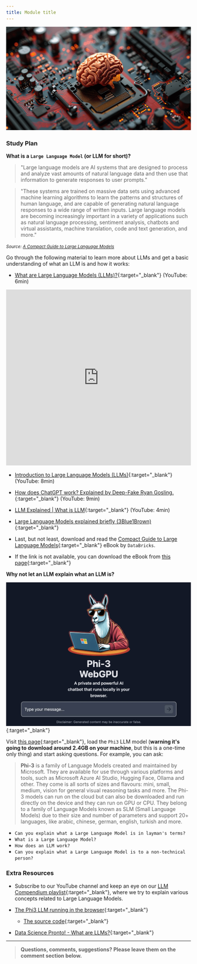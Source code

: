 ```yaml
---
title: Module title
---
```


![](./assets/llm.png)

<!-- ### Schedule

  - [Study](#study-plan-NN)
  - [Exercises](#exercises-NN)
  - [Extra Resources](#extra-resources-NN) -->

### Study Plan

  **What is a `Large Language Model` (or LLM for short)?**

  > "Large language models are AI systems that are designed to process and analyze vast amounts of natural language data and then use that information to generate responses to user prompts." 
  
  > "These systems are trained on massive data sets using advanced machine learning algorithms to learn the patterns and structures of human language, and are capable of generating natural language responses to a wide range of written inputs. Large language models are becoming increasingly important in a variety of applications such as natural language processing, sentiment analysis, chatbots and virtual assistants, machine translation, code and text generation, and more."

  <small>_Source: [A Compact Guide to Large Language Models](https://www.databricks.com/sites/default/files/2023-06/compact-guide-to-large-language-models.pdf)_</small>

  Go through the following material to learn more about LLMs and get a basic understanding of what an LLM is and how it works:

  - [What are Large Language Models (LLMs)?](https://www.youtube.com/watch?v=iR2O2GPbB0E){:target="_blank"} (YouTube: 6min)

  <iframe width="100%" height="480" src="https://www.youtube.com/embed/iR2O2GPbB0E" title="YouTube video player" frameborder="0" allow="accelerometer; autoplay; clipboard-write; encrypted-media; gyroscope; picture-in-picture; web-share" allowfullscreen></iframe>

  - [Introduction to Large Language Models (LLMs)](https://www.youtube.com/watch?v=ibr5wmtinG0){:target="_blank"} (YouTube: 8min)

  - [How does ChatGPT work? Explained by Deep-Fake Ryan Gosling.](https://www.youtube.com/watch?v=xU_MFS_ACrU){:target="_blank"} (YouTube: 9min)

  - [LLM Explained \| What is LLM](https://www.youtube.com/watch?v=67_aMPDk2zw){:target="_blank"} (YouTube: 4min)

  - [Large Language Models explained briefly (3Blue1Brown)](https://www.youtube.com/watch?v=LPZh9BOjkQs){:target="_blank"}

  - Last, but not least, download and read the [Compact Guide to Large Language Models](https://pages.databricks.com/rs/094-YMS-629/images/compact-guide-to-large-language-models.pdf){:target="_blank"} eBook by `DataBricks`.
  - If the link is not available, you can download the eBook from [this page](https://www.databricks.com/resources/ebook/tap-full-potential-llm){:target="_blank"}

  **Why not let an LLM explain what an LLM is?**

  [![](./assets/phi3.jpg)](/curriculum/modules/computer_science/artificial_intelligence/llm/experimental-phi3-webgpu/index.html){:target="_blank"}

  Visit [this page](../experimental-phi3-webgpu/index.html){:target="_blank"}, load the `Phi3` LLM model (**warning it's going to download around 2.4GB on your machine**, but this is a one-time only thing) and start asking questions. For example, you can ask:

  > **Phi-3** is a family of Language Models created and maintained by Microsoft. They are available for use through various platforms and tools, such as Microsoft Azure AI Studio, Hugging Face, Ollama and other. They come is all sorts of sizes and flavours: mini, small, medium, vision for general visual reasoning tasks and more. The Phi-3 models can run on the cloud but can also be downloaded and run directly on the device and they can run on GPU or CPU. They belong to a family of Language Models known as SLM (Small Language Models) due to their size and number of parameters and support 20+ languages, like arabic, chinese, german, english, turkish and more.

  - `Can you explain what a Large Language Model is in layman's terms?`  
  - `What is a Large Language Model?`
  - `How does an LLM work?`
  - `Can you explain what a Large Language Model is to a non-technical person?`

<!-- ### Summary -->

<!-- ### Exercises -->

### Extra Resources

  - Subscribe to our YouTube channel and keep an eye on our [LLM Compendium playlist](https://www.youtube.com/playlist?list=PLdo7hJB0agEmQWPHM6kPe1vNUobuR1sUb){:target="_blank"}, where we try to explain various concepts related to Large Language Models.

  - [The Phi3 LLM running in the browser](https://huggingface.co/spaces/Xenova/experimental-phi3-webgpu){:target="_blank"}
    - [The source code](https://huggingface.co/spaces/Xenova/experimental-phi3-webgpu/tree/main){:target="_blank"}

  - [Data Science Pronto! - What are LLMs?](https://www.youtube.com/watch?v=n7VJzw94QfQ){:target="_blank"}

<!-- ### Sources and Attributions -->

---

> **Questions, comments, suggestions? Please leave them on the comment section below.**

<script src="https://utteranc.es/client.js"
  repo="in-tech-gration/WDX-180"
  issue-term="pathname"
  theme="github-dark"
  crossorigin="anonymous"
  async>
</script>